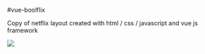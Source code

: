 #vue-boolflix

Copy of netflix layout created with html / css / javascript and vue js framework

![](boolflix.gif)
